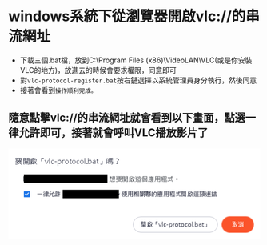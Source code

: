 # windows系統下從瀏覽器開啟vlc://的串流網址

- 下載三個.bat檔，放到C:\Program Files (x86)\VideoLAN\VLC(或是你安裝VLC的地方)，放進去的時候會要求權限，同意即可
- 對`vlc-protocol-register.bat`按右鍵選擇以系統管理員身分執行，然後同意
- 接著會看到`操作順利完成。`

## 隨意點擊vlc://的串流網址就會看到以下畫面，點選一律允許即可，接著就會呼叫VLC播放影片了
![image](vlc.PNG)
